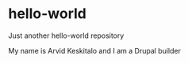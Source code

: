 # hello-world
Just another hello-world repository

My name is Arvid Keskitalo and I am a Drupal builder
